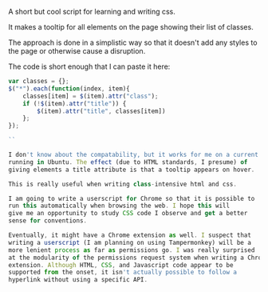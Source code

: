 A short but cool script for learning and writing css. 

It makes a tooltip for all elements on the page showing their list of classes.

The approach is done in a simplistic way so that it doesn't add any styles
to the page or otherwise cause a disruption.

The code is short enough that I can paste it here:

```javascript
var classes = {};
$("*").each(function(index, item){
	classes[item] = $(item).attr("class");
	if (!$(item).attr("title")) {
		$(item).attr("title", classes[item])
	};
});

``

I don't know about the compatability, but it works for me on a current chrome
running in Ubuntu. The effect (due to HTML standards, I presume) of
giving elements a title attribute is that a tooltip appears on hover.

This is really useful when writing class-intensive html and css. 

I am going to write a userscript for Chrome so that it is possible to 
run this automatically when browsing the web. I hope this will 
give me an opportunity to study CSS code I observe and get a better
sense for conventions. 

Eventually, it might have a Chrome extension as well. I suspect that
writing a userscript (I am planning on using Tampermonkey) will be a 
more lenient process as far as permissions go. I was really surprised
at the modularity of the permissions request system when writing a Chrome
extension. Although HTML, CSS, and Javascript code appear to be 
supported from the onset, it isn't actually possible to follow a
hyperlink without using a specific API. 
